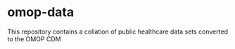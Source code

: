 # omop-data
This repository contains a collation of public healthcare data sets converted to the OMOP CDM
